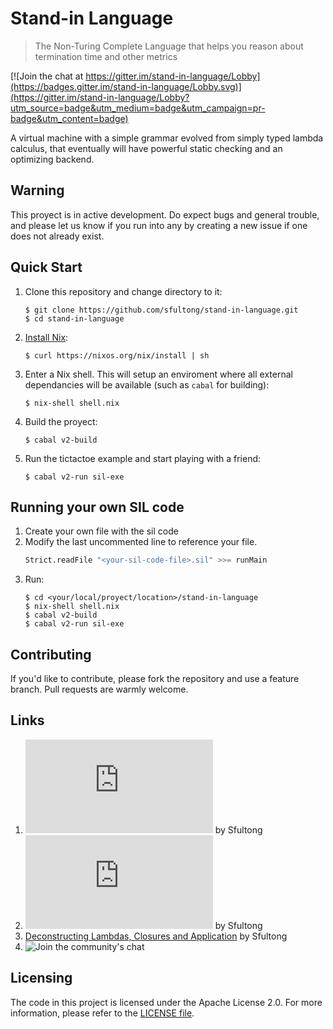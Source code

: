# Stand-in Language
> The Non-Turing Complete Language that helps you reason about termination time and other metrics

[![Join the chat at https://gitter.im/stand-in-language/Lobby](https://badges.gitter.im/stand-in-language/Lobby.svg)](https://gitter.im/stand-in-language/Lobby?utm_source=badge&utm_medium=badge&utm_campaign=pr-badge&utm_content=badge)

A virtual machine with a simple grammar evolved from simply typed lambda calculus, that eventually will have powerful static checking and an optimizing backend.

## Warning
This proyect is in active development. Do expect bugs and general trouble, and please let us know if you run into any by creating a new issue if one does not already exist.

## Quick Start

1. Clone this repository and change directory to it:
   ```
   $ git clone https://github.com/sfultong/stand-in-language.git
   $ cd stand-in-language
   ```
2. [Install Nix](https://nixos.org/nix/download.html):
   ```
   $ curl https://nixos.org/nix/install | sh
   ```
3. Enter a Nix shell. This will setup an enviroment where all external dependancies will be available (such as `cabal` for building):
   ```
   $ nix-shell shell.nix
   ```
4. Build the proyect:
   ```
   $ cabal v2-build
   ```
5. Run the tictactoe example and start playing with a friend:
   ```
   $ cabal v2-run sil-exe
   ```

## Running your own SIL code
1. Create your own file with the sil code
2. Modify the last uncommented line to reference your file.
   ```haskell
   Strict.readFile "<your-sil-code-file>.sil" >>= runMain
   ```
3. Run:
   ```
   $ cd <your/local/proyect/location>/stand-in-language
   $ nix-shell shell.nix
   $ cabal v2-build
   $ cabal v2-run sil-exe
   ```
   
## Contributing
If you'd like to contribute, please fork the repository and use a feature branch. Pull requests are warmly welcome.

## Links
1. ![A Better Model of Computation](http://sfultong.blogspot.com/2016/12/a-better-model-of-computation.html?m=1) by Sfultong
2. ![SIL: Explorations in non-Turing Completeness](http://sfultong.blogspot.com/2017/09/sil-explorations-in-non-turing.html?m=1) by Sfultong
3. [Deconstructing Lambdas, Closures and Application](http://sfultong.blogspot.com/2018/04/deconstructing-lambdas-closures-and.html?m=1) by Sfultong
4. ![Join the community's chat](https://gitter.im/stand-in-language/Lobby)


## Licensing
The code in this project is licensed under the Apache License 2.0. For more information, please refer to the [LICENSE file](https://github.com/sfultong/stand-in-language/blob/master/LICENSE).
